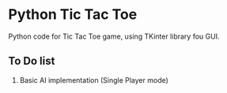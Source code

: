 # Python Tic Tac Toe

Python code for Tic Tac Toe game, using TKinter library fou GUI.

## To Do list

1. Basic AI implementation (Single Player mode)